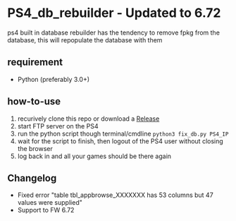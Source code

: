 # PS4_db_rebuilder - Updated to 6.72
ps4 built in database rebuilder has the tendency to remove fpkg from the database, this will repopulate the database with them

## requirement
- Python (preferably 3.0+)

## how-to-use
1) recurively clone this repo or download a [Release](https://github.com/Zer0xFF/PS4_db_rebuilder/releases)
2) start FTP server on the PS4
3) run the python script though terminal/cmdline `python3 fix_db.py PS4_IP`
4) wait for the script to finish, then logout of the PS4 user without closing the browser
5) log back in and all your games should be there again

## Changelog
- Fixed error "table tbl_appbrowse_XXXXXXX has 53 columns but 47 values were supplied"
- Support to FW 6.72

